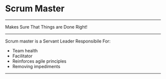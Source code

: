 # Scrum Master

---
Makes Sure That Things are Done Right!

---
Scrum master is a Servant Leader Responsibile For:
- Team health
- Facilitator
- Reinforces agile principles
- Removing impediments

---
